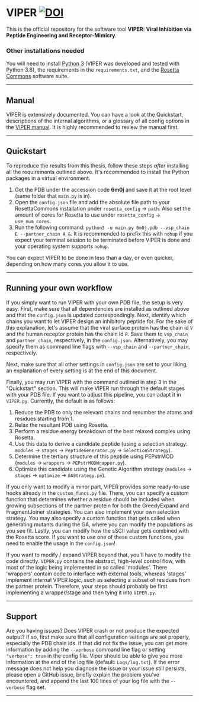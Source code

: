 # VIPER   [![DOI](https://zenodo.org/badge/682657296.svg)](https://zenodo.org/doi/10.5281/zenodo.10897858)
This is the official repository for the software tool **VIPER: Viral Inhibition via Peptide Engineering and Receptor-Mimicry**.


### Other installations needed
You will need to install [Python 3](https://www.python.org/) (VIPER was developed and tested with Python 3.8), the requirements in the `requirements.txt`, and the [Rosetta Commons](https://www.rosettacommons.org/) software suite.

---
## Manual

VIPER is extensively documented. You can have a look at the Quickstart, descriptions of the internal algorithms, or a glossary of all config options in the [VIPER manual](VIPER_Manual.pdf). It is highly recommended to review the manual first.

---
## Quickstart

To reproduce the results from this thesis, follow these steps *after* installing all the requirements outlined above. It's recommended to install the Python packages in a virtual environment.

1. Get the PDB under the accession code **6m0j** and save it at the root level (same folder that `main.py` is in).
2. Open the `config.json` file and add the absolute file path to your RosettaCommons installation under `rosetta_config` → `path`. Also set the amount of cores for Rosetta to use under `rosetta_config` → `use_num_cores`.
3. Run the following command: `python3 -u main.py 6m0j.pdb --vsp_chain E --partner_chain A &`. It is recommended to prefix this with `nohup` if you expect your terminal session to be terminated before VIPER is done and your operating system supports `nohup`. 

You can expect VIPER to be done in less than a day, or even quicker, depending on how many cores you allow it to use.

---
## Running your own workflow

If you simply want to run VIPER with your own PDB file, the setup is very easy. First, make sure that all dependencies are 
installed as outlined above and that the `config.json` is updated correspondingly. Next, identify which chains you want to let VIPER design an inhibitory peptide for.
For the sake of this explanation, let's assume that the viral surface protein has the chain id `V` and the human receptor
protein has the chain id `R`. Save them to `vsp_chain` and `partner_chain`, respectively, in the `config.json`.
Alternatively, you may specify them as command line flags with `--vsp_chain` and `--partner_chain`, respectively.

Next, make sure that all other settings in `config.json` are set to your liking, an explanation of every setting is at
the end of this document.

Finally, you may run VIPER with the command outlined in step 3 in the "Quickstart" section.
This will make VIPER run through the default stages with your PDB file. If you want to adjust this pipeline,
you can adapt it in `VIPER.py`. Currently, the default is as follows:

1. Reduce the PDB to only the relevant chains and renumber the atoms and residues starting from 1.
2. Relax the resultant PDB using Rosetta.
3. Perform a residue energy breakdown of the best relaxed complex using Rosetta.
4. Use this data to derive a candidate peptide (using a selection strategy: `modules` → `stages` → `PeptideGenerator.py` → `SelectionStrategy`).
5. Determine the tertiary structure of this peptide using PEPstrMOD (`modules` → `wrappers` → `PEPstrMODWrapper.py`).
6. Optimize this candidate using the Genetic Algorithm strategy (`modules` → `stages` → `optimize` → `GAStrategy.py`).

If you only want to modify a minor part, VIPER provides some ready-to-use hooks already in the `custom_funcs.py` file. 
There, you can specify a custom function that determines whether a residue should be included when growing subsections
of the partner protein for both the GreedyExpand and FragmentJoiner strategies. You can also implement your own selection
strategy. You may also specify a custom function that gets called when generating mutants during the GA, where you can 
modify the populations as you see fit. Lastly, you can modify how the sSCII value gets combined with the Rosetta score.
If you want to use one of these custom functions, you need to enable the usage in the `config.json`!

If you want to modify / expand VIPER beyond that, you'll have to modify the code directly. `VIPER.py` contains the abstract,
high-level control flow, with most of the logic being implemented in so called 'modules'. There 'wrappers' contain code
to interface with external tools, whereas 'stages' implement internal VIPER logic, such as selecting a subset of residues
from the partner protein. Therefore, your steps should probably be first implementing a wrapper/stage and then tying it into `VIPER.py`.

---
## Support

Are you having issues? Does VIPER crash or not produce the expected output? 
If so, first make sure that all configuration settings are set properly, especially
the PDB chain ids. If that did not fix the issue, you can get more information by adding the `--verbose` command line flag
or setting `"verbose": true` in the config file. Viper should be able to give you more information at the end of the log file
(default: `Logs/log.txt`). If the error message does not help you diagnose the issue or your issue still persists, please
open a GitHub issue, briefly explain the problem you've encountered, and append the last 100 lines of your log file with the `--verbose` flag set.

---
